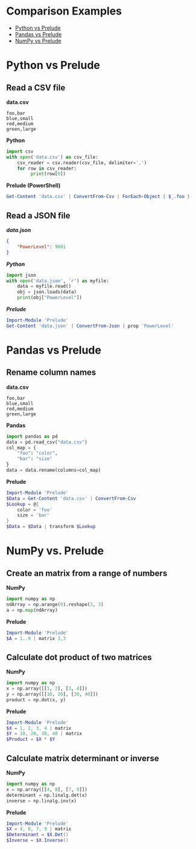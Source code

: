 Comparison Examples
===================
- [Python vs Prelude](#python-vs-prelude)
- [Pandas vs Prelude](#pandas-vs-prelude)
- [NumPy vs Prelude](#numpy-vs-prelude)

Python vs Prelude
=================

Read a CSV file
---------------

**data.csv**
```csv
foo,bar
blue,small
red,medium
green,large
```

**Python**
```Python
import csv
with open('data.csv') as csv_file:
    csv_reader = csv.reader(csv_file, delimiter=',')
    for row in csv_reader:
         print(row[0])
```
**Prelude (PowerShell)**
```PowerShell
Get-Content 'data.csv' | ConvertFrom-Csv | ForEach-Object { $_.foo }
```

Read a JSON file
----------------

***data.json***
```json
{
    "PowerLevel": 9001
}
```

***Python***
```Python
import json
with open('data.json', 'r') as myfile:
    data = myfile.read()
    obj = json.loads(data)
    print(obj["PowerLevel"])
```
***Prelude***
```PowerShell
Import-Module 'Prelude'
Get-Content 'data.json' | ConvertFrom-Json | prop 'PowerLevel'
```

Pandas vs Prelude
=================

Rename column names
-------------------

**data.csv**
```csv
foo,bar
blue,small
red,medium
green,large
```

**Pandas**
```python
import pandas as pd
data = pd.read_csv("data.csv")
col_map = {
    "foo": "color",
    "bar": "size"
}
data = data.rename(columns=col_map)
```
**Prelude**
```PowerShell
Import-Module 'Prelude'
$Data = Get-Content 'data.csv' | ConvertFrom-Csv
$Lookup = @{
    color = 'foo'
    size = 'bar'
}
$Data = $Data | transform $Lookup
```

NumPy vs. Prelude
=================

Create an matrix from a range of numbers
---------------------------------------

**NumPy**
```python
import numpy as np
ndArray = np.arange(9).reshape(3, 3)
a = np.map(ndArray)
```
**Prelude**
```PowerShell
Import-Module 'Prelude'
$A = 1..9 | matrix 3,3
```

Calculate dot product of two matrices
-------------------------------------

**NumPy**
```python
import numpy as np
x = np.array([[1, 2], [3, 4]])
y = np.array([[10, 20], [30, 40]])
product = np.dot(x, y)
```
**Prelude**
```PowerShell
Import-Module 'Prelude'
$X = 1, 2, 3, 4 | matrix
$Y = 10, 20, 30, 40 | matrix
$Product = $X * $Y
```

Calculate matrix determinant or inverse
---------------------------------------

**NumPy**
```python
import numpy as np
x = np.array([[4, 8], [7, 9]])
determinant = np.linalg.det(x)
inverse = np.linalg.inv(x)
```
**Prelude**
```PowerShell
Import-Module 'Prelude'
$X = 4, 8, 7, 9 | matrix
$Determinant = $X.Det()
$Inverse = $X.Inverse()
```